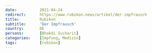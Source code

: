 ```yaml
---
date:          2021-04-24
redirect:      https://www.rubikon.news/artikel/der-impfrausch
title:         Rubikon
subtitle:      'Der Impfrausch'
country:       DE
persons:       [Bhakdi Sucharit]
categories:    [Impfung, Medizin]
tags:          [rubikon]
---
```

